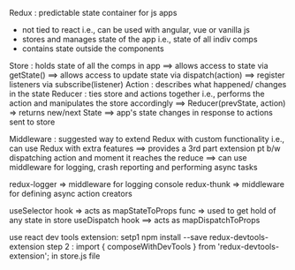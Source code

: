 Redux : predictable state container for js apps
- not tied to react i.e., can be used with angular, vue or vanilla js
- stores and manages state of the app i.e., state of all indiv comps
- contains state outside the components

Store : holds state of all the comps in app 
==> allows access to state via getState()
==> allows access to update state via dispatch(action)
==> register listeners via subscribe(listener)
Action : describes what happened/ changes in the state
Reducer : ties store and actions together i.e., performs the action and manipulates the store accordingly ==> Reducer(prevState, action) => returns new/next State
==> app's state changes in response to actions sent to store

Middleware : suggested way to extend Redux with custom functionality i.e., can use Redux with extra features 
==> provides a 3rd part extension pt b/w dispatching action and moment it reaches the reduce
==> can use middleware for logging, crash reporting and performing async tasks

redux-logger => middleware for logging console 
redux-thunk => middleware for defining async action creators

useSelector hook => acts as mapStateToProps func
=> used to get hold of any state in store
useDispatch hook ==> acts as mapDispatchToProps 

use react dev tools extension: setp1 npm install --save redux-devtools-extension
step 2 : import { composeWithDevTools } from 'redux-devtools-extension';
 in store.js file